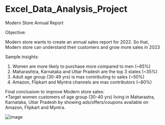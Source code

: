 # Excel_Data_Analysis_Project
Modern Store Annual Report

Objective:

Modern store wants to create an annual sales report for 2022. So that, Modern store can understand their customers and grow more sales in 2023 														
														
Sample insights:

1) Women are more likely to purchase more compared to men (~65%)															
2) Maharashtra, Karnataka and Uttar Pradesh are the top 3 states (~35%)															
3) Adult age group (30-49 yrs) is max contributing to sales (~50%)															
4) Amazon, Flipkart and Myntra channels are max contributors (~80%)															
															
Final conclusiom to improve Modern store sales:															
*Target women customers of age group (30-40 yrs) living in Maharastra, Karnataka, Uttar Pradesh by showing ads/offers/coupons available on Amazon, Flipkart and Myntra.															

![image](https://github.com/NavaneethShetty25/Excel_Data_Analysis_Project/assets/137690434/1406cbf3-1ce7-43aa-be0b-e256048ac32c)
